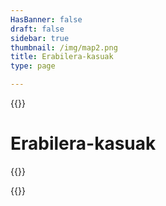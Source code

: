 ```yaml
---
HasBanner: false
draft: false
sidebar: true
thumbnail: /img/map2.png
title: Erabilera-kasuak
type: page

---
```

{{<content-start >}}
# Erabilera-kasuak
{{<usecases >}}

{{<content-end >}}
